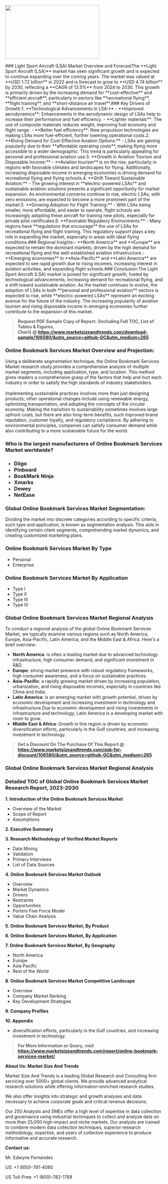 <p><img class="alignnone size-medium wp-image-20088" src="https://ffe5etoiles.com/wp-content/uploads/2024/12/MST1-300x171.png" alt="" width="300" height="171" /></p>### Light Sport Aircraft (LSA) Market Overview and ForecastThe **Light Sport Aircraft (LSA)** market has seen significant growth and is expected to continue expanding over the coming years. The market was valued at **USD 1.72 billion** in 2022 and is forecast to grow to **USD 4.74 billion** by 2030, reflecting a **CAGR of 13.5%** from 2024 to 2030. This growth is primarily driven by the increasing demand for **cost-effective** and **efficient aircraft**, particularly in sectors like **recreational flying**, **flight training**, and **short-distance air travel**.### Key Drivers of Growth:1. **Technological Advancements in LSA:** - **Improved aerodynamics**: Enhancements in the aerodynamic design of LSAs help to increase their performance and fuel efficiency. - **Lighter materials**: The use of composite materials reduces weight, improving fuel economy and flight range. - **Better fuel efficiency**: New propulsion technologies are making LSAs more fuel-efficient, further lowering operational costs.2. **Rising Demand for Cost-Effective Aviation Options:** - LSAs are gaining popularity due to their **affordable operating costs**, making flying more accessible to a wider demographic. This trend is particularly appealing for personal and professional aviation use.3. **Growth in Aviation Tourism and Disposable Income:** - **Aviation tourism** is on the rise, particularly in regions with favorable climates and landscapes for flying. Additionally, increasing disposable income in emerging economies is driving demand for recreational flying and flying schools.4. **Shift Toward Sustainable Aviation:** - The growing interest in **electric-powered LSAs** and sustainable aviation solutions presents a significant opportunity for market expansion. As environmental concerns continue to rise, electric LSAs, with zero emissions, are expected to become a more prominent part of the market.5. **Growing Adoption for Flight Training:** - With LSAs being smaller, more affordable, and easier to operate, flight schools are increasingly adopting these aircraft for training new pilots, especially for private pilot certificates.6. **Favorable Regulatory Environments:** - Many regions have **regulations that encourage** the use of LSAs for recreational flying and flight training. This regulatory support plays a key role in expanding the market, especially in areas with ideal flying conditions.### Regional Insights:- **North America** and **Europe** are expected to remain the dominant markets, driven by the high demand for recreational flying and the well-established aviation infrastructure.- **Emerging economies** in **Asia-Pacific** and **Latin America** are expected to see rapid growth due to rising incomes, increasing interest in aviation activities, and expanding flight schools.### Conclusion:The Light Sport Aircraft (LSA) market is poised for significant growth, fueled by technological advancements, increasing demand for recreational flying, and a shift toward sustainable aviation. As the market continues to evolve, the adoption of LSAs in both **personal and professional aviation** sectors is expected to rise, while **electric-powered LSAs** represent an exciting avenue for the future of the industry. The increasing popularity of aviation tourism and rising disposable income in emerging economies further contribute to the expansion of this market.</p><blockquote id="" class=""><strong>Request PDF Sample Copy of Report: (Including Full TOC, List of Tables &amp; Figures, Chart)&nbsp;@&nbsp;<strong><a href="https://www.marketsizeandtrends.com/download-sample/106580/&utm_source=github-GC&utm_medium=265" target="_blank">https://www.marketsizeandtrends.com/download-sample/106580/&utm_source=github-GC&utm_medium=265</a></strong></strong></blockquote><h3 id="" class="">Online Bookmark Services Market&nbsp;Overview and Projection:</h3><p id="" class="">Using a deliberate segmentation technique, the Online Bookmark Services Market research study provides a comprehensive analysis of multiple market segments, including application, type, and location. This method gives readers a comprehensive grasp of the factors that help and hurt each industry in order to satisfy the high standards of industry stakeholders. <br /> <br />Implementing sustainable practices involves more than just designing products; other operational changes include using renewable energy, optimizing transportation, and adopting the concepts of the circular economy. Making the transition to sustainability sometimes involves large upfront costs, but there are also long-term benefits, such improved brand reputation, customer loyalty, and regulatory compliance. By adhering to environmental principles, companies can satisfy consumer demand while also contributing to a more sustainable future for the world.</p><h3 id="" class="">Who is the largest manufacturers of&nbsp;Online Bookmark Services Market worldwide?</h3><h3 class=""><p><ul><li>Diigo </li><li> Pinboard </li><li> BookMark Ninja </li><li> Xmarks </li><li> Dewey </li><li> NetEase</li></ul></p></h3><h3 id="" class="">Global&nbsp;Online Bookmark Services Market Segmentation:</h3><p id="" class="">Dividing the market into discrete categories according to specific criteria, such type and application, is known as segmentation analysis. This aids in identifying certain client segments, comprehending market dynamics, and creating customized marketing plans.</p><h3 id="" class="">Online Bookmark Services Market&nbsp;By Type</h3><p><p><ul><li>Personal </li><li> Enterprise</p></li></ul></p></p><h3 id="" class="">Online Bookmark Services Market&nbsp;By Application</h3><p class=""><p><ul><li>Type I </li><li> Type II </li><li> Type III </li><li> Type IV</li></ul></p></p><h3 id="" class="">Global Online Bookmark Services Market Regional Analysis</h3><p id="" class="">To conduct a regional analysis of the global Online Bookmark Services Market, we typically examine various regions such as North America, Europe, Asia-Pacific, Latin America, and the Middle East &amp; Africa. Here's a brief overview:</p><ul><li><strong>North America</strong>: is often a leading market due to advanced technology infrastructure, high consumer demand, and significant investment in R&amp;D.</li><li><strong>Europe</strong>: strong market presence with robust regulatory frameworks, high consumer awareness, and a focus on sustainable practices.</li><li><strong>Asia-Pacific</strong>: a rapidly growing market driven by increasing population, urbanization, and rising disposable incomes, especially in countries like China and India.</li><li><strong>Latin America</strong>: is an emerging market with growth potential, driven by economic development and increasing investment in technology and infrastructure.Due to economic development and rising investments in infrastructure and technology, Latin America is a developing market with room to grow.</li><li><strong>Middle East &amp; Africa</strong>: Growth in this region is driven by economic diversification efforts, particularly in the Gulf countries, and increasing investment in technology.</li></ul><blockquote id="" class=""><strong>Get a Discount On The Purchase Of This Report @ <strong><a href="https://www.marketsizeandtrends.com/ask-for-discount/106580/&utm_source=github-GC&utm_medium=265" target="_blank">https://www.marketsizeandtrends.com/ask-for-discount/106580/&utm_source=github-GC&utm_medium=265</a></strong></strong></blockquote><h3 id="" class="">Global Online Bookmark Services Market Regional Analysis</h3><h3 id="" class="">Detailed TOC of Global Online Bookmark Services Market Research Report, 2023-2030</h3><p id="" class=""><strong>1. Introduction of the Online Bookmark Services Market</strong></p><ul><li>Overview of the Market</li><li>Scope of Report</li><li>Assumptions</li></ul><p id="" class=""><strong>2. Executive Summary</strong></p><p id="" class=""><strong>3. Research Methodology of Verified Market Reports</strong></p><ul><li>Data Mining</li><li>Validation</li><li>Primary Interviews</li><li>List of Data Sources</li></ul><p id="" class=""><strong>4. Online Bookmark Services Market Outlook</strong></p><ul><li>Overview</li><li>Market Dynamics</li><li>Drivers</li><li>Restraints</li><li>Opportunities</li><li>Porters Five Force Model</li><li>Value Chain Analysis</li></ul><p id="" class=""><strong>5. Online Bookmark Services Market, By Product</strong></p><p id="" class=""><strong>6. Online Bookmark Services Market, By Application</strong></p><p id="" class=""><strong>7. Online Bookmark Services Market, By Geography</strong></p><ul><li>North America</li><li>Europe</li><li>Asia Pacific</li><li>Rest of the World</li></ul><p id="" class=""><strong>8. Online Bookmark Services Market Competitive Landscape</strong></p><ul><li>Overview</li><li>Company Market Ranking</li><li>Key Development Strategies</li></ul><p id="" class=""><strong>9. Company Profiles</strong></p><p id="" class=""><strong>10. Appendix</strong></p><ul><li>diversification efforts, particularly in the Gulf countries, and increasing investment in technology.</li></ul><blockquote id="" class=""><strong>For More Information or Query, visit <strong><strong><a href="https://www.marketsizeandtrends.com/report/online-bookmark-services-market/" target="_blank">https://www.marketsizeandtrends.com/report/online-bookmark-services-market/</a></strong></strong></strong></blockquote><p id="" class=""><strong>About Us: Market Size And Trends</strong></p><p id="" class="">Market Size And Trends is a leading Global Research and Consulting firm servicing over 5000+ global clients. We provide advanced analytical research solutions while offering information-enriched research studies.</p><p id="" class="">We also offer insights into strategic and growth analyses and data necessary to achieve corporate goals and critical revenue decisions.</p><p id="" class="">Our 250 Analysts and SMEs offer a high level of expertise in data collection and governance using industrial techniques to collect and analyze data on more than 25,000 high-impact and niche markets. Our analysts are trained to combine modern data collection techniques, superior research methodology, expertise, and years of collective experience to produce informative and accurate research.</p><p id="" class=""><strong>Contact us:</strong></p><p id="" class="">Mr. Edwyne Fernandes</p><p id="" class="">US: +1 (650)-781-4080</p><p id="" class="">US Toll-Free: +1 (800)-782-1768</p>

